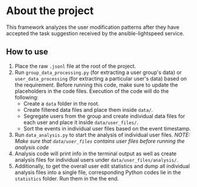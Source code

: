 # About the project

This framework analyzes the user modification patterns after they have accepted the task suggestion received by the ansible-lightspeed service.

## How to use

1. Place the raw `.jsonl` file at the root of the project.
2. Run `group_data_processing.py` (for extracting a user group's data) or `user_data_processing` (for extracting a particular user's data) based on the requirement. Before running this code, make sure to update the placeholders in the code files. Execution of the code will do the following:
    * Create a `data` folder in the root.
    * Create filtered data files and place them inside `data/`.
    * Segregate users from the group and create individual data files for each user and place it inside `data/user_files/`.
    * Sort the events in individual user files based on the event timestamp.
3. Run `data_analysis.py` to start the analysis of individual user files.
_NOTE:  Make sure that `data/user_files` contains user files before running the analysis code_
4. Analysis code will print info in the terminal output as well as create analysis files for individual users under `data/user_files/analysis/`.
5. Additionally, to get the overall user edit statistics and dump all individual analysis files into a single file, corresponding Python codes lie in the `statistics` folder. Run them in the the end.
